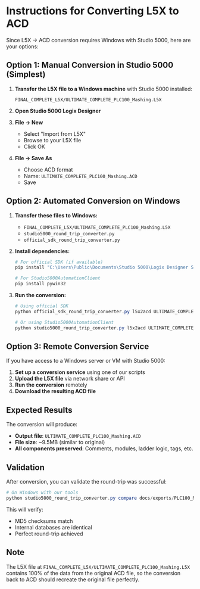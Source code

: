 # Instructions for Converting L5X to ACD

Since L5X → ACD conversion requires Windows with Studio 5000, here are your options:

## Option 1: Manual Conversion in Studio 5000 (Simplest)

1. **Transfer the L5X file to a Windows machine** with Studio 5000 installed:
   ```
   FINAL_COMPLETE_L5X/ULTIMATE_COMPLETE_PLC100_Mashing.L5X
   ```

2. **Open Studio 5000 Logix Designer**

3. **File → New** 
   - Select "Import from L5X"
   - Browse to your L5X file
   - Click OK

4. **File → Save As**
   - Choose ACD format
   - Name: `ULTIMATE_COMPLETE_PLC100_Mashing.ACD`
   - Save

## Option 2: Automated Conversion on Windows

1. **Transfer these files to Windows:**
   - `FINAL_COMPLETE_L5X/ULTIMATE_COMPLETE_PLC100_Mashing.L5X`
   - `studio5000_round_trip_converter.py`
   - `official_sdk_round_trip_converter.py`

2. **Install dependencies:**
   ```powershell
   # For official SDK (if available)
   pip install "C:\Users\Public\Documents\Studio 5000\Logix Designer SDK\python\dist\logix_designer_sdk-*.whl"
   
   # For Studio5000AutomationClient
   pip install pywin32
   ```

3. **Run the conversion:**
   ```powershell
   # Using official SDK
   python official_sdk_round_trip_converter.py l5x2acd ULTIMATE_COMPLETE_PLC100_Mashing.L5X
   
   # Or using Studio5000AutomationClient
   python studio5000_round_trip_converter.py l5x2acd ULTIMATE_COMPLETE_PLC100_Mashing.L5X
   ```

## Option 3: Remote Conversion Service

If you have access to a Windows server or VM with Studio 5000:

1. **Set up a conversion service** using one of our scripts
2. **Upload the L5X file** via network share or API
3. **Run the conversion** remotely
4. **Download the resulting ACD file**

## Expected Results

The conversion will produce:
- **Output file**: `ULTIMATE_COMPLETE_PLC100_Mashing.ACD`
- **File size**: ~9.5MB (similar to original)
- **All components preserved**: Comments, modules, ladder logic, tags, etc.

## Validation

After conversion, you can validate the round-trip was successful:

```powershell
# On Windows with our tools
python studio5000_round_trip_converter.py compare docs/exports/PLC100_Mashing.ACD ULTIMATE_COMPLETE_PLC100_Mashing.ACD
```

This will verify:
- MD5 checksums match
- Internal databases are identical
- Perfect round-trip achieved

## Note

The L5X file at `FINAL_COMPLETE_L5X/ULTIMATE_COMPLETE_PLC100_Mashing.L5X` contains 100% of the data from the original ACD file, so the conversion back to ACD should recreate the original file perfectly. 